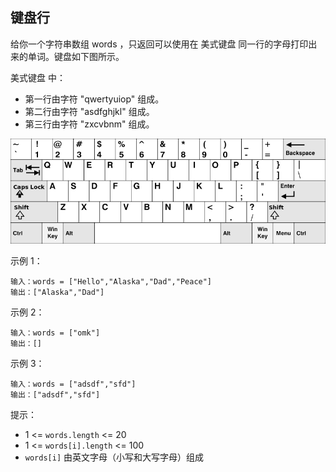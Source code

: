 ## 键盘行

给你一个字符串数组 words ，只返回可以使用在 美式键盘 同一行的字母打印出来的单词。键盘如下图所示。

美式键盘 中：

* 第一行由字符 "qwertyuiop" 组成。
* 第二行由字符 "asdfghjkl" 组成。
* 第三行由字符 "zxcvbnm" 组成。

![](../images/500.keyboard-row.png)

示例 1：

```
输入：words = ["Hello","Alaska","Dad","Peace"]
输出：["Alaska","Dad"]
```

示例 2：

```
输入：words = ["omk"]
输出：[]
```

示例 3：

```
输入：words = ["adsdf","sfd"]
输出：["adsdf","sfd"]
```

提示：

* 1 <= `words.length` <= 20
* 1 <= `words[i].length` <= 100
* `words[i]` 由英文字母（小写和大写字母）组成